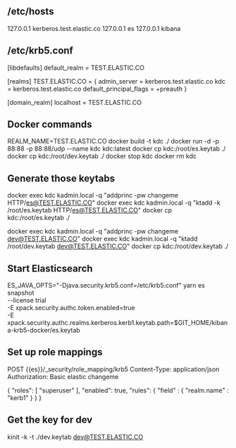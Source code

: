 /etc/hosts
--------
127.0.0.1	kerberos.test.elastic.co
127.0.0.1	es
127.0.0.1	kibana

/etc/krb5.conf
--------
[libdefaults]
	default_realm = TEST.ELASTIC.CO

[realms]
	TEST.ELASTIC.CO = {
		admin_server = kerberos.test.elastic.co
		kdc = kerberos.test.elastic.co
		default_principal_flags = +preauth
	}

[domain_realm]
	localhost = TEST.ELASTIC.CO

Docker commands
--------
REALM_NAME=TEST.ELASTIC.CO
docker build -t kdc ./
docker run -d -p 88:88 -p 88:88/udp --name kdc kdc:latest
docker cp kdc:/root/es.keytab ./
docker cp kdc:/root/dev.keytab ./
docker stop kdc
docker rm kdc


Generate those keytabs
--------
docker exec kdc kadmin.local -q "addprinc -pw changeme HTTP/es@TEST.ELASTIC.CO"
docker exec kdc kadmin.local -q "ktadd -k /root/es.keytab HTTP/es@TEST.ELASTIC.CO"
docker cp kdc:/root/es.keytab ./

docker exec kdc kadmin.local -q "addprinc -pw changeme dev@TEST.ELASTIC.CO"
docker exec kdc kadmin.local -q "ktadd /root/dev.keytab dev@TEST.ELASTIC.CO"
docker cp kdc:/root/dev.keytab ./

Start Elasticsearch
---------
ES_JAVA_OPTS="-Djava.security.krb5.conf=/etc/krb5.conf" yarn es snapshot \
    --license trial \
    -E xpack.security.authc.token.enabled=true \
    -E xpack.security.authc.realms.kerberos.kerb1.keytab.path=$GIT_HOME/kibana-krb5-docker/es.keytab


Set up role mappings
---------
POST {{es}}/_security/role_mapping/krb5
Content-Type: application/json
Authorization: Basic elastic changeme

{
  "roles": [ "superuser" ],
  "enabled": true,
  "rules": { "field" : { "realm.name" : "kerb1" } }
}

Get the key for dev
---------
kinit -k -t ./dev.keytab dev@TEST.ELASTIC.CO 
